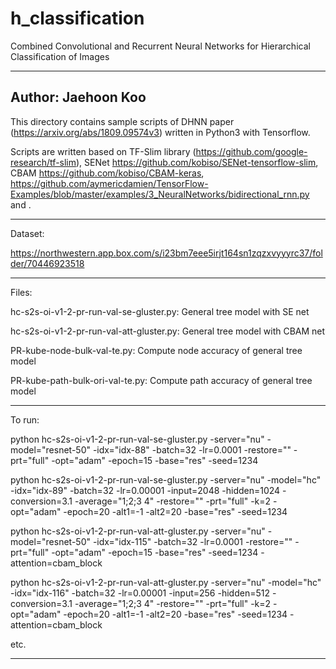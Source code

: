 # h_classification
Combined Convolutional and Recurrent Neural Networks for Hierarchical Classification of Images

---------------------------------------------------------------
Author: Jaehoon Koo
---------------------------------------------------------------
This directory contains sample scripts of DHNN paper (https://arxiv.org/abs/1809.09574v3) written in Python3 with Tensorflow.

Scripts are written based on TF-Slim library (https://github.com/google-research/tf-slim), SENet https://github.com/kobiso/SENet-tensorflow-slim, CBAM https://github.com/kobiso/CBAM-keras, https://github.com/aymericdamien/TensorFlow-Examples/blob/master/examples/3_NeuralNetworks/bidirectional_rnn.py and .

---------------------------------------------------------------
Dataset:

https://northwestern.app.box.com/s/i23bm7eee5irjt164sn1zqzxvyyyrc37/folder/70446923518

---------------------------------------------------------------
Files:

hc-s2s-oi-v1-2-pr-run-val-se-gluster.py: General tree model with SE net

hc-s2s-oi-v1-2-pr-run-val-att-gluster.py: General tree model with CBAM net

PR-kube-node-bulk-val-te.py: Compute node accuracy of general tree model

PR-kube-path-bulk-ori-val-te.py: Compute path accuracy of general tree model

---------------------------------------------------------------
To run:

python hc-s2s-oi-v1-2-pr-run-val-se-gluster.py -server="nu" -model="resnet-50" -idx="idx-88" -batch=32 -lr=0.0001 -restore="" -prt="full" -opt="adam" -epoch=15 -base="res" -seed=1234

python hc-s2s-oi-v1-2-pr-run-val-se-gluster.py -server="nu" -model="hc" -idx="idx-89" -batch=32 -lr=0.00001 -input=2048 -hidden=1024 -conversion=3.1 -average="1;2;3 4" -restore="" -prt="full" -k=2 -opt="adam" -epoch=20 -alt1=-1 -alt2=20 -base="res" -seed=1234

python hc-s2s-oi-v1-2-pr-run-val-att-gluster.py -server="nu" -model="resnet-50" -idx="idx-115" -batch=32 -lr=0.0001 -restore="" -prt="full" -opt="adam" -epoch=15 -base="res" -seed=1234 -attention=cbam_block

python hc-s2s-oi-v1-2-pr-run-val-att-gluster.py -server="nu" -model="hc" -idx="idx-116" -batch=32 -lr=0.00001 -input=256 -hidden=512 -conversion=3.1 -average="1;2;3 4" -restore="" -prt="full" -k=2 -opt="adam" -epoch=20 -alt1=-1 -alt2=20 -base="res" -seed=1234 -attention=cbam_block
 
etc.

---------------------------------------------------------------
